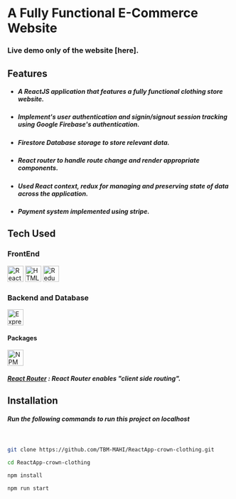 A Fully Functional E-Commerce Website
==============================

### Live demo only of the website [here].
## Features
- ##### A ReactJS application that features a fully functional clothing store website.
- ##### Implement's user authentication and signin/signout session tracking using Google Firebase's authentication.
- ##### Firestore Database storage to store relevant data.
- ##### React router to handle route change and render appropriate components.
- ##### Used React context, redux for managing and preserving state of data across the application.
- ##### Payment system implemented using stripe.

## Tech Used
### FrontEnd  
<p align="left">
<a href="https://reactjs.org/" target="_blank" rel="noreferrer"><img src="https://raw.githubusercontent.com/danielcranney/readme-generator/main/public/icons/skills/react-colored.svg" width="36" height="36" alt="React" /></a>
<a href="https://developer.mozilla.org/en-US/docs/Glossary/HTML5" target="_blank" rel="noreferrer"><img src="https://raw.githubusercontent.com/danielcranney/readme-generator/main/public/icons/skills/html5-colored.svg" width="36" height="36" alt="HTML5" /></a>
<a href="https://redux.js.org/" target="_blank" rel="noreferrer"><img src="https://raw.githubusercontent.com/danielcranney/readme-generator/main/public/icons/skills/redux-colored.svg" width="36" height="36" alt="Redux" /></a>
</p>

### Backend and Database
<p align="left">
<a href="https://firebase.com/" target="_blank" rel="noreferrer"><img src="https://raw.githubusercontent.com/danielcranney/readme-generator/main/public/icons/skills/firebase-colored.svg" width="36" height="36" alt="Express" /></a>
</p>

#### Packages
<a href="https://www.npmjs.com/" target="_blank" rel="noreferrer"><img src="https://img.icons8.com/color/48/null/npm.png" width="36" height="36" alt="NPM"/></a>
##### [React Router] : React Router enables "client side routing".
## Installation


##### Run the following commands to run this project on localhost
<br>

```sh
git clone https://github.com/TBM-MAHI/ReactApp-crown-clothing.git
```
```sh
cd ReactApp-crown-clothing
```
```sh
npm install
```
```sh
npm run start
```




[//]: # (These are reference links used in the body of this note and get stripped out when the markdown processor does its job. There is no need to format nicely because it shouldn't be seen. Thanks SO - http://stackoverflow.com/questions/4823468/store-comments-in-markdown-syntax)
   [React Router]:<https://reactrouter.com/en/main>
   [dill]: <https://github.com/joemccann/dillinger>
   [git-repo-url]: <https://github.com/joemccann/dillinger.git>
   [john gruber]: <http://daringfireball.net>
   [df1]: <http://daringfireball.net/projects/markdown/>
   [markdown-it]: <https://github.com/markdown-it/markdown-it>
   [Ace Editor]: <http://ace.ajax.org>
   [node.js]: <http://nodejs.org>
   [express]: <http://expressjs.com>
   [Clarifai]:<https://clarifai.com/clarifai/main/models/face-detection>

